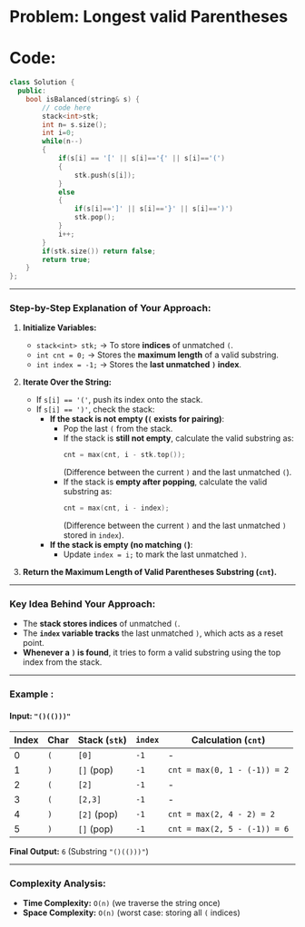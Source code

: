 # Problem: Longest valid Parentheses

# Code:

```c++
class Solution {
  public:
    bool isBalanced(string& s) {
        // code here
        stack<int>stk;
        int n= s.size();
        int i=0;
        while(n--)
        {
            if(s[i] == '[' || s[i]=='{' || s[i]=='(')
            {
                stk.push(s[i]);
            }
            else
            {
                if(s[i]==']' || s[i]=='}' || s[i]==')')
                stk.pop();
            }
            i++;
        }
        if(stk.size()) return false;
        return true;
    }
};

```
---

### **Step-by-Step Explanation of Your Approach:**
1. **Initialize Variables:**
   - `stack<int> stk;` → To store **indices** of unmatched `(`.
   - `int cnt = 0;` → Stores the **maximum length** of a valid substring.
   - `int index = -1;` → Stores the **last unmatched `)` index**.

2. **Iterate Over the String:**
   - If `s[i] == '('`, push its index onto the stack.
   - If `s[i] == ')'`, check the stack:
     - **If the stack is not empty (`(` exists for pairing)**:
       - Pop the last `(` from the stack.
       - If the stack is **still not empty**, calculate the valid substring as:  
         ```cpp
         cnt = max(cnt, i - stk.top());
         ```
         (Difference between the current `)` and the last unmatched `(`).
       - If the stack is **empty after popping**, calculate the valid substring as:  
         ```cpp
         cnt = max(cnt, i - index);
         ```
         (Difference between the current `)` and the last unmatched `)` stored in `index`).
     - **If the stack is empty (no matching `(`)**:
       - Update `index = i;` to mark the last unmatched `)`.

3. **Return the Maximum Length of Valid Parentheses Substring (`cnt`).**

---

### **Key Idea Behind Your Approach:**
- The **stack stores indices** of unmatched `(`.
- The **`index` variable tracks** the last unmatched `)`, which acts as a reset point.
- **Whenever a `)` is found**, it tries to form a valid substring using the top index from the stack.

---

### **Example :**
#### **Input:** `"()(()))"`

| Index | Char | Stack (`stk`) | `index` | Calculation (`cnt`) |
|--------|------|-------------|---------|--------------------|
| 0      | `(`  | `[0]`       | `-1`     | -                  |
| 1      | `)`  | `[]` (pop)  | `-1`     | `cnt = max(0, 1 - (-1)) = 2` |
| 2      | `(`  | `[2]`       | `-1`     | -                  |
| 3      | `(`  | `[2,3]`     | `-1`     | -                  |
| 4      | `)`  | `[2]` (pop) | `-1`     | `cnt = max(2, 4 - 2) = 2` |
| 5      | `)`  | `[]` (pop)  | `-1`     | `cnt = max(2, 5 - (-1)) = 6` |

**Final Output:** `6` (Substring `"()(()))"`)

---

### **Complexity Analysis:**
- **Time Complexity:** `O(n)` (we traverse the string once)
- **Space Complexity:** `O(n)` (worst case: storing all `(` indices)

